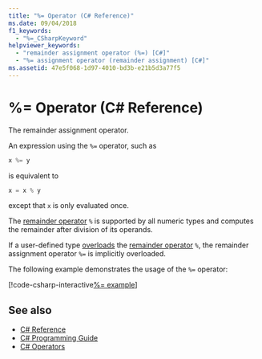 ```yaml
---
title: "%= Operator (C# Reference)"
ms.date: 09/04/2018
f1_keywords: 
  - "%=_CSharpKeyword"
helpviewer_keywords: 
  - "remainder assignment operator (%=) [C#]"
  - "%= assignment operator (remainder assignment) [C#]"
ms.assetid: 47e5f068-1d97-4010-bd3b-e21b5d3a77f5
---
```

# %= Operator (C# Reference)

The remainder assignment operator.

An expression using the `%=` operator, such as  

```csharp
x %= y
```  

is equivalent to  

```csharp
x = x % y
```  

except that `x` is only evaluated once.
  
The [remainder operator](remainder-operator.md) `%` is supported by all numeric types and computes the remainder after division of its operands.

If a user-defined type [overloads](../keywords/operator.md) the [remainder operator](remainder-operator.md) `%`, the remainder assignment operator `%=` is implicitly overloaded.
  
The following example demonstrates the usage of the `%=` operator:

[!code-csharp-interactive[%= example](~/samples/snippets/csharp/language-reference/operators/RemainderExamples.cs#3)]

## See also

- [C# Reference](../index.md)
- [C# Programming Guide](../../programming-guide/index.md)
- [C# Operators](index.md)
